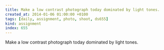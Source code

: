 ```yaml
---
title: Make a low contrast photograph today dominated by light tones.
created_at: 2014-01-06 01:00:00 +0100
tags: [daily, assignment, photo, shoot, ds655]
kind: assignment
index: 655
---
```


Make a low contrast photograph today dominated by light tones.
